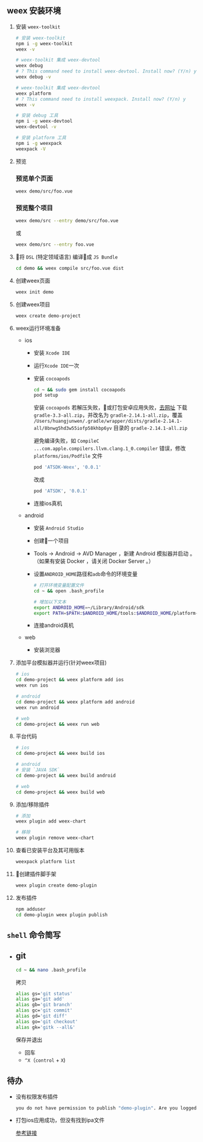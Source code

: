 ## weex 安装环境

1. 安装 `weex-toolkit`

    ```bash
    # 安装 weex-toolkit
    npm i -g weex-toolkit
    weex -v

    # weex-toolkit 集成 weex-devtool
    weex debug
    # ? This command need to install weex-devtool. Install now? (Y/n) y
    weex debug -v

    # weex-toolkit 集成 weex-devtool 
    weex platform
    # ? This command need to install weexpack. Install now? (Y/n) y
    weex -v

    # 安装 debug 工具
    npm i -g weex-devtool 
    weex-devtool -v

    # 安装 platform 工具
    npm i -g weexpack 
    weexpack -V
    ```

1. 预览

    ### 预览单个页面
    ```bash
    weex demo/src/foo.vue
    ```

    ### 预览整个项目
    ```bash
    weex demo/src --entry demo/src/foo.vue
    ```

    或

    ```bash
    weex demo/src --entry foo.vue
    ```

1. 将 `DSL` (特定领域语言) 编译成 `JS Bundle`

    ```bash
    cd demo && weex compile src/foo.vue dist
    ```

1. 创建weex页面
    
    ```bash
    weex init demo
    ```

1. 创建weex项目

    ```bash
    weex create demo-project
    ```

1. weex运行环境准备
    - ios
        - 安装 `Xcode IDE`

        - 运行`Xcode IDE`一次

        - 安装 `cocoapods`

            ```bash
            cd ~ && sudo gem install cocoapods
            pod setup
            ```

            安装 `cocoapods` 若解压失败，或打包安卓应用失败，[去网址](https://services.gradle.org/distributions/)
            下载 `gradle-3.3-all.zip`，并改名为 `gradle-2.14.1-all.zip`，覆盖 `/Users/huangjunwen/.gradle/wrapper/dists/gradle-2.14.1-all/8bnwg5hd3w55iofp58khbp6yv` 目录的 `gradle-2.14.1-all.zip`

            避免编译失败，如 `CompileC ...com.apple.compilers.llvm.clang.1_0.compiler` 错误，修改 `platforms/ios/Podfile` 文件
            
            ```bash
            pod 'ATSDK-Weex', '0.0.1'
            ```

            改成

            ```bash
            pod 'ATSDK', '0.0.1'
            ```            
        
        - 连接ios真机 
    
    - android
        - 安装 `Android Studio`
       
        - 创建一个项目

        - Tools -> Android -> AVD Manager ，新建 Android 模拟器并启动 。（如果有安装 Docker ，请关闭 Docker Server 。）

        - 设置`ANDROID_HOME`路径和`adb`命令的环境变量
            ```bash
            # 打开环境变量配置文件
            cd ~ && open .bash_profile

            # 增加以下文本
            export ANDROID_HOME=~/Library/Android/sdk
            export PATH=$PATH:$ANDROID_HOME/tools:$ANDROID_HOME/platform-tools
            ```

        - 连接android真机

    - web
        - 安装浏览器

1. 添加平台模拟器并运行(针对weex项目)
   
    ```bash
    # ios
    cd demo-project && weex platform add ios
    weex run ios

    # android
    cd demo-project && weex platform add android
    weex run android

    # web
    cd demo-project && weex run web
    ``` 

1. 平台代码  

    ```bash
    # ios
    cd demo-project && weex build ios

    # android
    # 安装 `JAVA SDK`
    cd demo-project && weex build android

    # web
    cd demo-project && weex build web
    ```

1. 添加/移除插件

    ```bash
    # 添加
    weex plugin add weex-chart

    # 移除
    weex plugin remove weex-chart
    ```

1. 查看已安装平台及其可用版本

    ```bash
    weexpack platform list
    ```

1. 创建插件脚手架

    ```bash
    weex plugin create demo-plugin
    ```

1. 发布插件

    ```bash
    npm adduser
    cd demo-plugin weex plugin publish
    ```

## `shell` 命令简写 

- ## git

    ```bash
    cd ~ && nano .bash_profile
    ```

    拷贝

    ```bash
    alias gs='git status'
    alias ga='git add'
    alias gb='git branch'
    alias gc='git commit'
    alias gd='git diff'
    alias go='git checkout'
    alias gk='gitk --all&'
    ```  

    保存并退出

    - 回车
    - `^X`（`control` + `X`)

## 待办

- 没有权限发布插件
    
    ```bash
    you do not have permission to publish "demo-plugin". Are you logged in as the correct user? : demo-plugin
    ```

- 打包ios应用成功，但没有找到ipa文件

    [参考链接](https://juejin.im/entry/58a3c56ada2f6000530b535b)
